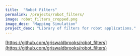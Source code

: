 ```yaml
---
title:  "Robot Filters"
permalink: /projects/robot_filters/
image: robot_filters_cropped.png
image_desc: "Mapping Simulation"
project_desc: "Library of filters for robot applications."
---
```


[https://github.com/griswaldbrooks/robot_filters](https://github.com/griswaldbrooks/robot_filters)